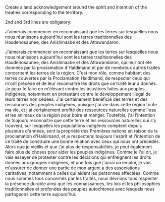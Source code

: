 Create a land acknowledgement around the spirit and intention of the treaties corresponding to the territory.

2nd and 3rd lines are obligatory:

J'aimerais commencer en reconnaissant que les terres sur lesquelles nous nous réunissons aujourd’hui sont les terres traditionnelles des Haudenosaunee, des Anishinaabe et des Attawandaron. 

J'aimerais commencer en reconnaissant que les terres sur lesquelles nous nous réunissons aujourd’hui sont les terres traditionnelles des Haudenosaunee, des Anishinaabe et des Attawandaron, qui leur ont été données par la proclamation d'Haldimand et par de nombreux autres traités concernant les terres de la région. C'est mon rôle, comme habitant des terres couvertes par la Proclamation Haldimand, de respecter ceux qui m'ont précédé et de leur reconnaître les droits que ce traité leur a donnés. Je peux le faire en m'élevant contre les injustices faites aux peuples indigènes, notamment en protestant contre le développement illégal de leurs terres non cédées. J'ai certainement bénéficié des terres et des ressources des peuples indigènes, puisque j'ai vie dans cette région toute ma vie, et j'ai certainement profité des ressources naturelles comme l'eau et les animaux de la région pour boire et manger. Toutefois, j'ai l'intention de toujours reconnaître que cette terre et les ressources naturelles qui s'y trouvent, sur lesquelles les populations indigènes comptent depuis plusieurs d'années, sont la propriété des Premières nations en raison de la proclamation d'Haldimand, et je respecterai toujours l'esprit et l'intention de ce traité de construire une bonne relation avec ceux qui nous ont précédés. Alors que je vieillis et que j'ai plus de responsabilités, je peut également faire plus de choses pour aider les peuples indigènes. Comme je l'ai dit, je vais essayer de protester contre les décisions qui enfreignent les droits donnés aux groupes indigènes, et une fois que j'aurai un emploi, je vais m'assurer de donner une partie de mon argent à des associations caritatives, notamment à celles qui aident les personnes affectées. Comme nous sommes tous concernés par les traités, nous devrions tous respecter la présence durable ainsi que les connaissances, les lois et les philosophies traditionnelles et profondes des peuples autochtones avec lesquels nous partageons cette terre aujourd’hui.